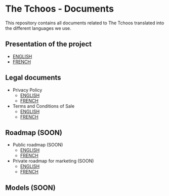 # The Tchoos - Documents

This repository contains all documents related to The Tchoos translated into the different languages we use.

## Presentation of the project
- [ENGLISH](./presentation/Presentation-EN.md)
- [FRENCH](./presentation/Presentation-FR.md)

## Legal documents
- Privacy Policy
    - [ENGLISH](./legal/Privacy-Policy-EN.md)
    - [FRENCH](./legal/Privacy-Policy-FR.md)
- Terms and Conditions of Sale
    - [ENGLISH](./legal/Terms-Conditions-Sale-EN.md)
    - [FRENCH](./legal/Terms-Conditions-Sale-FR.md)

## Roadmap (SOON)
- Public roadmap (SOON)
    - [ENGLISH](...)
    - [FRENCH](...)
- Private roadmap for marketing (SOON)
    - [ENGLISH](...)
    - [FRENCH](...)

## Models (SOON)
